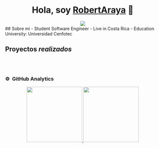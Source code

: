 <div align="center">
<h1 align="center">Hola, soy <a href="https://www.linkedin.com/in/robert-david-araya-carrillo-2647ba2b0">RobertAraya</a> 👋</h1>
</div>
<div align="center">
<img src="https://media.licdn.com/dms/image/D4E16AQFfV2s6EBmhww/profile-displaybackgroundimage-shrink_200_800/0/1708669774553?e=1714003200&v=beta&t=-GITIkrr6O0MDSH4l7KFf4Y2SnIz_yP6OQrYZdhITGc">
</div>
## Sobre mi
- Student Software Engineer
- Live in Costa Rica
- Education University: Universidad Cenfotec


<br>

## Proyectos *realizados*
<table>



</table>                                                                                 
</div>
<br>

### ⚙️ &nbsp;GitHub Analytics

<p align="center">
<a href="https://github.com/ArisGuimera">
  <img height="180em" src="https://github-readme-stats-eight-theta.vercel.app/api?username=ArisGuimera&show_icons=true&theme=algolia&include_all_commits=true&count_private=true"/>
  <img height="180em" src="https://github-readme-stats-eight-theta.vercel.app/api/top-langs/?username=ArisGuimera&layout=compact&langs_count=8&theme=algolia"/>
</a>
</p>
